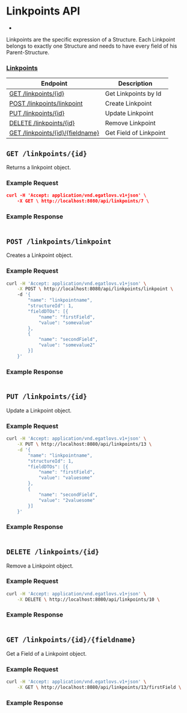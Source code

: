 # Linkpoints API
-
Linkpoints are the specific expression of a Structure. Each Linkpoint belongs to exactly one Structure and needs to have every field of his Parent-Structure.

### [Linkpoints](/v1_resources/linkpoints-api.md)

| Endpoint | Description |
| ---- | --------------- |
| [GET /linkpoints/{id}](/v1_resources/linkpoints-api.md#getLinkpointById) | Get Linkpoints by Id |
| [POST /linkpoints/linkpoint](/v1_resources/linkpoints-api.md#createLinkpoint) | Create Linkpoint |
| [PUT /linkpoints/{id}](/v1_resources/linkpoints-api.md#updateLinkpointById) | Update Linkpoint |
| [DELETE /linkpoints/{id}](/v1_resources/linkpoints-api.md#removeLinkpointById) | Remove Linkpoint |
| [GET /linkpoints/{id}/{fieldname}](/v1_resources/linkpoints-api.md#getLinkpointField) | Get Field of Linkpoint |

## `GET /linkpoints/{id}`

Returns a linkpoint object.

### Example Request

```json
curl -H 'Accept: application/vnd.egatlovs.v1+json' \ 
    -X GET \ http://localhost:8080/api/linkpoints/7 \
```

### Example Response

```json

```

## `POST /linkpoints/linkpoint`

Creates a Linkpoint object.

### Example Request

```bash
curl -H 'Accept: application/vnd.egatlovs.v1+json' \
    -X POST \ http://localhost:8080/api/linkpoints/linkpoint \ 
    -d '{
	    "name": "linkpointname",
	    "structureId": 1,
	    "fieldDTOs": [{
		    "name": "firstField",
		    "value": "somevalue"
	    },
	    {
		    "name": "secondField",
	    	"value": "somevalue2"
    	}]
    }'
```

### Example Response

```json

```

## `PUT /linkpoints/{id}`

Update a Linkpoint object.

### Example Request

```bash
curl -H 'Accept: application/vnd.egatlovs.v1+json' \
    -X PUT \ http://localhost:8080/api/linkpoints/13 \
    -d '{
	    "name": "linkpointname",
	    "structureId": 1,
	    "fieldDTOs": [{
		    "name": "firstField",
		    "value": "valuesome"
	    },
	    {
		    "name": "secondField",
		    "value": "2valuesome"
	    }]
    }'
```

### Example Response

```json

```

## `DELETE /linkpoints/{id}`

Remove a Linkpoint object.

### Example Request

```bash
curl -H 'Accept: application/vnd.egatlovs.v1+json' \
    -X DELETE \ http://localhost:8080/api/linkpoints/10 \
```

### Example Response

```json

```

## `GET /linkpoints/{id}/{fieldname}`

Get a Field of a Linkpoint object.

### Example Request

```bash
curl -H 'Accept: application/vnd.egatlovs.v1+json' \
    -X GET \ http://localhost:8080/api/linkpoints/13/firstField \
```

### Example Response

```json

```
